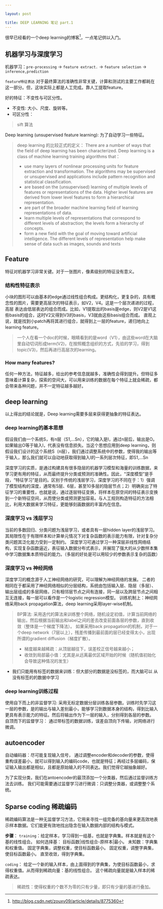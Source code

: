 ```yaml
---

layout: post

title: DEEP LEARNING 笔记 part.1
---
```


很早已经看的一个deep learning的博客[^blog]，一点笔记供以入门。

[^blog]: http://blog.csdn.net/zouxy09/article/details/8775360

<!-- more -->

## 机器学习与深度学习
机器学习：`pre-processing` -> `feature extract.` -> `feature selection` -> `inference,prediction`

`feature特征表达` 对于最终算法的准确性非常关键，计算和测试的主要工作都耗在这一部分。但，这块实际上都是人工完成。靠人工提取feature。

好的特征：不变性与可区分性。
- 不变性: 大小、尺度、旋转等。
- 可区分性：
> sift 算法

Deep learning (unsupervised feature learning): 为了自动学习一些特征。
> deep learning 的比较正式的定义： 
> There are a number of ways that the field of deep learning has been characterized. Deep learning is a class of machine learning training algorithms that：
> - use many layers of nonlinear processing units for feature extraction and transformation. The algorithms may be supervised or unsupervised and applications include pattern recognition and statistical classification.
> - are based on the (unsupervised) learning of multiple levels of features or representations of the data. Higher level features are derived from lower level features to form a hierarchical representation.
> - are part of the broader machine learning field of learning representations of data.
> - learn multiple levels of representations that correspond to different levels of abstraction; the levels form a hierarchy of concepts.
> - form a new field with the goal of moving toward artificial intelligence. The different levels of representation help make sense of data such as images, sounds and texts

## Feature
特征对机器学习非常关键。对于一张图片，像素级别的特征没有意义。

### 结构性特征表示
小块的图形可以由基本的edge通过线性组合构成。更结构化，更复杂的，具有概念性的图片，需要更高层次的特征表示，如V2，V4。这是一个层次递进的过程，高层 表达由低层表达的组合而成。比如，V1提取出的basis是edge，则V2是V1这些basis的组合，这时V2又得到V3的basis，V3就由这些basis组合而成。
直观上说，就是找到小patch再将其进行组合，就得到上一层的feature，递归地向上learning feature。
> 一个人在看一个doc的时候，眼睛看到的是word（V1），由这些word在大脑里自动切词形成term(V2)，在按照概念组织的方式，先验的学习，得到topic(V3)，然后再进行高层次的learning。

### How many features?
任何一种方法，特征越多，给出的参考信息就越多，准确性会得到提升。但特征多意味着计算复杂，探索的空间大，可以用来训练的数据在每个特征上就会稀疏，都会带来各种问题，并不一定特征越多越好。

## deep learning 
以上得出的结论就是，Deep learning需要多层来获得更抽象的特征表达。

### deep learning的基本思想
假设我们由一个系统S，有n层（S1,...Sn），它的输入是I，通过n层后，输出是O。如果输出O等于输入I，代表没有信息损失。当这个思想应用到deep learning，则假设我们设计的这个系统S（n层），我们通过调整系统中的参数，使得我的输出等于输入，那么我们就可以自动地获取得到输入I的一系列层次特征，即S1,...Sn

 深度学习的实质，是通过构建具有很多隐层的机器学习模型和海量的训练数据，来学习更有用的特征，从而最终提升分类或预测的准确性。因此，“深度模型”是手段，“特征学习”是目的。区别于传统的浅层学习，深度学习的不同在于：1）强调了模型结构的深度，通常有5层、6层，甚至10多层的隐层节点；2）明确突出了特征学习的重要性，也就是说，通过逐层特征变换，将样本在原空间的特征表示变换到一个新特征空间，从而使分类或预测更加容易。与人工规则构造特征的方法相比，利用大数据来学习特征，更能够刻画数据的丰富内在信息。

### 深度学习 vs 浅层学习

当前的多数回归、分类问题为浅层学习，或者具有一层hidden layer的浅层学习。其局限性在于有限样本和计算单元情况下对复杂函数的表示能力有限，针对复杂分类问题其泛化能力受到一定制约。
深度学习可通过学习一种深层非线性网络结构，实现复杂函数逼近，表征输入数据分布式表示，并展现了强大的从少数样本集中学习数据集本质特征的能力。（多层的好处是可以用较少的参数表示复杂的函数）

### 深度学习 vs 神经网络

深度学习的概念源于人工神经网络的研究，可以理解为神经网络的发展。
二者的相同在于都采用了神经网络相似的分层结构，系统由包括输入层、隐层（多层）、输出层组成的多层网络，只有相邻层节点之间有连接，同一层以及跨层节点之间相互无连接，每一层可以看作是一个logistic regression模型。
训练机制上：神经网络采用back propagation算法，deep learning采用layer-wise机制。
> BP算法: 采用迭代的算法来训练整个网络，随机设定初值，计算当前网络的输出，然后根据当前输出和label之间的差去改变前面各层的参数，直到收敛（整体是一个梯度下降法）。
> 如果采用back propagation的机制，对于一个deep network（7层以上），残差传播到最前面的层已经变得太小，出现所谓的gradient diffusion（梯度扩散）。
> - 梯度越来越稀疏：从顶层越往下，误差校正信号越来越小；
> - 收敛到局部最小值：尤其是从远离最优区域开始的时候（随机值初始化会导致这种情况的发生）
- 我们只能用有标签的数据来训练：但大部分的数据是没标签的，而大脑可以
从没有标签的的数据中学习

### deep learning训练过程

使用自下而上的非监督学习:
采用无标定数据分层训练各层参数。训练时先学习这一层的参数，是的输出与输入差别最小，能够学习到数据本身的结构，得到比输入更具有表示能力的特征。然后将输出作为下一层的输入，分别得到各层的参数。
自顶而下的监督学习：
通过带标签的数据训练，误差自顶向下传输，对网络进行微调。

## autoencoder
自动编码器：尽可能复现输入信号，
通过调整encoder和decoder的参数，使得重构误差最小，就可以得到输入的编码code，也就是特征；再经过多层编码，保证输入输出都是相似，且都是原始输入的不同表达。我们觉得它越抽象越好。

为了实现分类，我们在antoencoder的最顶添加一个分类器，然后通过监督训练方法去训练。
我们可能需要通过监督学习进行微调：只调整分类器，或调整整个系统。

## Sparse coding 稀疏编码
稀疏编码算法是一种无监督学习方法，它用来寻找一组完备的基向量来更高效地表示样本数据。它们能更有效地找出隐含在输入数据内部的结构与模式。

**步骤**：
`training`：给定样本，学习得到一组基，也就是字典集。样本就是有这个基的线性组合。
如何选择基：
目标函数|线性组合-原样本|最小。
未知数：字典集和权重值。
固定字典集，调整权重，使目标函数最小。
固定权重，调整字典集，使目标函数最小。
直至收敛，得到字典集。

`coding`：
给定一个新的输入样本，由上面得到的字典集，为使目标函数最小，求得权重值。从而得到稀疏向量：基的线性组合。
这个稀疏向量就是输入样本的稀疏表达。

> 稀疏性：使得权重的个数不为零的只有少量，即只有少量的基进行叠加。
